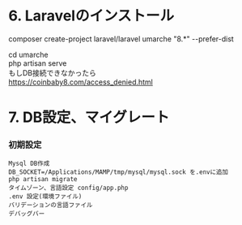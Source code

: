 # 6. Laravelのインストール
    
composer create-project laravel/laravel umarche "8.*" --prefer-dist

cd umarche  
php artisan serve  
もしDB接続できなかったら  
https://coinbaby8.com/access_denied.html
  
  
# 7. DB設定、マイグレート

### 初期設定
    Mysql DB作成 
    DB_SOCKET=/Applications/MAMP/tmp/mysql/mysql.sock を.envに追加
    php artisan migrate
    タイムゾーン、言語設定 config/app.php
    .env 設定(環境ファイル)
    バリデーションの言語ファイル
    デバッグバー

    
